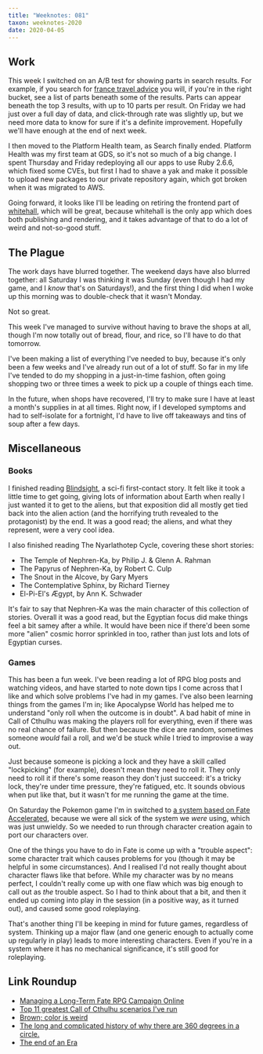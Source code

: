 ```yaml
---
title: "Weeknotes: 081"
taxon: weeknotes-2020
date: 2020-04-05
---
```


## Work

This week I switched on an A/B test for showing parts in search
results.  For example, if you search for [france travel advice][] you
will, if you're in the right bucket, see a list of parts beneath some
of the results.  Parts can appear beneath the top 3 results, with up
to 10 parts per result.  On Friday we had just over a full day of
data, and click-through rate was slightly up, but we need more data to
know for sure if it's a definite improvement.  Hopefully we'll have
enough at the end of next week.

I then moved to the Platform Health team, as Search finally ended.
Platform Health was my first team at GDS, so it's not so much of a big
change.  I spent Thursday and Friday redeploying all our apps to use
Ruby 2.6.6, which fixed some CVEs, but first I had to shave a yak and
make it possible to upload new packages to our private repository
again, which got broken when it was migrated to AWS.

Going forward, it looks like I'll be leading on retiring the frontend
part of [whitehall][], which will be great, because whitehall is the
only app which does both publishing and rendering, and it takes
advantage of that to do a lot of weird and not-so-good stuff.

[france travel advice]: https://www.gov.uk/search/all?keywords=france+travel+advice&order=relevance
[whitehall]: https://github.com/alphagov/whitehall


## The Plague

The work days have blurred together.  The weekend days have also
blurred together: all Saturday I was thinking it was Sunday (even
though I had my game, and I *know* that's on Saturdays!), and the
first thing I did when I woke up this morning was to double-check that
it wasn't Monday.

Not so great.

This week I've managed to survive without having to brave the shops at
all, though I'm now totally out of bread, flour, and rice, so I'll
have to do that tomorrow.

I've been making a list of everything I've needed to buy, because it's
only been a few weeks and I've already run out of a lot of stuff.  So
far in my life I've tended to do my shopping in a just-in-time
fashion, often going shopping two or three times a week to pick up a
couple of things each time.

In the future, when shops have recovered, I'll try to make sure I have
at least a month's supplies in at all times.  Right now, if I
developed symptoms and had to self-isolate for a fortnight, I'd have
to live off takeaways and tins of soup after a few days.


## Miscellaneous

### Books

I finished reading [Blindsight][], a sci-fi first-contact story.  It
felt like it took a little time to get going, giving lots of
information about Earth when really I just wanted it to get to the
aliens, but that exposition did all mostly get tied back into the
alien action (and the horrifying truth revealed to the protagonist) by
the end.  It was a good read; the aliens, and what they represent,
were a very cool idea.

I also finished reading The Nyarlathotep Cycle, covering these short
stories:

- The Temple of Nephren-Ka, by Philip J. & Glenn A. Rahman
- The Papyrus of Nephren-Ka, by Robert C. Culp
- The Snout in the Alcove, by Gary Myers
- The Contemplative Sphinx, by Richard Tierney
- El-Pi-El's Ægypt, by Ann K. Schwader

It's fair to say that Nephren-Ka was the main character of this
collection of stories.  Overall it was a good read, but the Egyptian
focus did make things feel a bit samey after a while.  It would have
been nice if there'd been some more "alien" cosmic horror sprinkled in
too, rather than just lots and lots of Egyptian curses.

[Blindsight]: https://en.wikipedia.org/wiki/Blindsight_(Watts_novel)

### Games

This has been a fun week.  I've been reading a lot of RPG blog posts
and watching videos, and have started to note down tips I come across
that I like and which solve problems I've had in my games.  I've also
been learning things from the games I'm in; like Apocalypse World has
helped me to understand "only roll when the outcome is in doubt".  A
bad habit of mine in Call of Cthulhu was making the players roll for
everything, even if there was no real chance of failure.  But then
because the dice are random, sometimes someone *would* fail a roll,
and we'd be stuck while I tried to improvise a way out.

Just because someone is picking a lock and they have a skill called
"lockpicking" (for example), doesn't mean they need to roll it.  They
only need to roll it if there's some reason they don't just succeed:
it's a tricky lock, they're under time pressure, they're fatigued,
etc.  It sounds obvious when put like that, but it wasn't for me
running the game at the time.

On Saturday the Pokemon game I'm in switched to [a system based on
Fate Accelerated][], because we were all sick of the system we *were*
using, which was just unwieldy.  So we needed to run through character
creation again to port our characters over.

One of the things you have to do in Fate is come up with a "trouble
aspect": some character trait which causes problems for you (though it
may be helpful in some circumstances).  And I realised I'd not really
thought about character flaws like that before.  While my character
was by no means perfect, I couldn't really come up with one flaw which
was big enough to call out as *the* trouble aspect.  So I had to think
about that a bit, and then it ended up coming into play in the session
(in a positive way, as it turned out), and caused some good
roleplaying.

That's another thing I'll be keeping in mind for future games,
regardless of system.  Thinking up a major flaw (and one generic
enough to actually come up regularly in play) leads to more
interesting characters.  Even if you're in a system where it has no
mechanical significance, it's still good for roleplaying.

[a system based on Fate Accelerated]: https://www.reddit.com/r/FATErpg/comments/8vfc2u/fate_accelerated_pokemon_version_3/


## Link Roundup

- [Managing a Long-Term Fate RPG Campaign Online](http://randyoest.com/2018/managing-long-term-fate-rpg-campaign-online/)
- [Top 11 greatest Call of Cthulhu scenarios I've run](http://midasintelligence.blogspot.com/2015/10/top-10-greatest-call-of-cthulhu.html)
- [Brown; color is weird](https://www.youtube.com/watch?v=wh4aWZRtTwU)
- [The long and complicated history of why there are 360 degrees in a circle.](https://www.historytoday.com/history-matters/full-circle)
- [The end of an Era](https://www.linaro.org/blog/the-end-of-an-era/)
